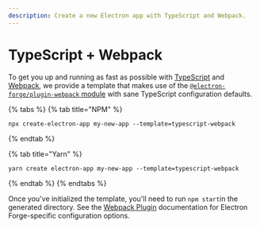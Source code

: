 ```yaml
---
description: Create a new Electron app with TypeScript and Webpack.
---
```


# TypeScript + Webpack

To get you up and running as fast as possible with [TypeScript](https://www.typescriptlang.org/) and [Webpack](https://webpack.js.org/), we provide a template that makes use of the [`@electron-forge/plugin-webpack` module](../config/plugins/webpack.md) with sane TypeScript configuration defaults.

{% tabs %}
{% tab title="NPM" %}
```text
npx create-electron-app my-new-app --template=typescript-webpack
```
{% endtab %}

{% tab title="Yarn" %}
```
yarn create electron-app my-new-app --template=typescript-webpack
```
{% endtab %}
{% endtabs %}

Once you've initialized the template, you'll need to run `npm start`in the generated directory. See the [Webpack Plugin](../config/plugins/webpack.md) documentation for Electron Forge-specific configuration options.

